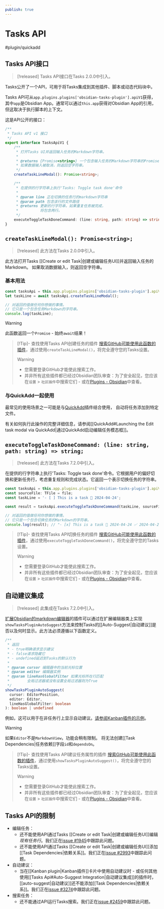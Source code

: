 ```yaml
---
publish: true
---
```


# Tasks API

<span class="related-pages">#plugin/quickadd</span>

## Tasks API接口

> [!released]
Tasks API接口在Tasks 2.0.0中引入。

Tasks公开了一个API，可用于将Tasks集成到其他插件、脚本或动态代码块中。

Tasks API可从`app.plugins.plugins['obsidian-tasks-plugin'].apiV1`获得，
其中`app`是Obsidian App。通常可以通过`this.app`获得对Obsidian App的引用，
但这取决于执行脚本的上下文。

这是API公开的接口：

<!-- snippet: TasksApiV1.ts -->
```ts
/**
 * Tasks API v1 接口
 */
export interface TasksApiV1 {
    /**
     * 打开Tasks UI并返回输入任务的Markdown字符串。
     *
     * @returns {Promise<string>} 一个包含输入任务的Markdown字符串的Promise，
     * 如果数据输入被取消，则返回空字符串。
     */
    createTaskLineModal(): Promise<string>;

    /**
     * 在提供的行字符串上执行'Tasks: Toggle task done'命令
     *
     * @param line 正在切换的任务行的markdown字符串
     * @param path 包含该行的文件路径
     * @returns 更新的行字符串，如果重复任务被完成，
     *          将包含两行。
     */
    executeToggleTaskDoneCommand: (line: string, path: string) => string;
}
```
<!-- endSnippet -->

## `createTaskLineModal(): Promise<string>;`

> [!released]
此方法在Tasks 2.0.0中引入。

此方法打开Tasks [[Create or edit Task|创建或编辑任务UI]]并返回输入任务的Markdown。
如果取消数据输入，则返回空字符串。

### 基本用法

```javascript
const tasksApi = this.app.plugins.plugins['obsidian-tasks-plugin'].apiV1;
let taskLine = await tasksApi.createTaskLineModal();

// 对返回的值做任何你想做的事情。
// 它只是一个包含任务Markdown的字符串。
console.log(taskLine);
```

> [!warning]
> 此函数返回一个`Promise` - 始终`await`结果！

> [!Tip]- 查找使用Tasks API创建任务的插件
> [搜索GitHub可能使用此函数的插件](https://github.com/search?q=createTaskLineModal+NOT+is%3Afork+NOT+repo%3Aobsidian-tasks-group%2Fobsidian-tasks+NOT+path%3A*.md&type=code)，通过使用`createTaskLineModal()`，将完全遵守您的Tasks设置。
> > [!warning]
> >
> > - 您需要登录GitHub才能使此搜索工作。
> > - 并非所有这些插件都已经过Obsidian团队审查：为了安全起见，您应该在`设置` > `社区插件`中搜索它们 - 或在[Plugins - Obsidian](https://obsidian.md/plugins)中查看。

### 与QuickAdd一起使用
最常见的使用场景之一可能是与[QuickAdd](https://github.com/chhoumann/quickadd)插件结合使用，
自动将任务添加到特定文件。

有关如何执行此操作的完整详细信息，请参阅[[QuickAdd#Launching the Edit task modal via QuickAdd|通过QuickAdd启动编辑任务模态框]]。

## `executeToggleTaskDoneCommand: (line: string, path: string) => string;`

> [!released]
> 此方法在Tasks 7.2.0中引入。

在提供的行字符串上执行'Tasks: Toggle task done'命令。它根据用户的偏好切换和更新任务行，考虑重复规则和完成状态。它返回一个表示切换任务的字符串。

```typescript
const tasksApi = this.app.plugins.plugins['obsidian-tasks-plugin'].apiV1;
const sourceFile: TFile = file;
const taskLine = '- [ ] This is a task 📅 2024-04-24';

const result = tasksApi.executeToggleTaskDoneCommand(taskLine, sourceFile.path);

// 对返回的值做任何你想做的事情。
// 它只是一个包含切换任务的Markdown的字符串。
console.log(result); // "- [x] This is a task 📅 2024-04-24 ✅ 2024-04-23"
```

> [!Tip]- 查找使用Tasks API切换任务的插件
> [搜索GitHub可能使用此函数的插件](https://github.com/search?q=executeToggleTaskDoneCommand+NOT+is%3Afork+NOT+repo%3Aobsidian-tasks-group%2Fobsidian-tasks+NOT+path%3A*.md&type=code)，通过使用`executeToggleTaskDoneCommand()`，将完全遵守您的Tasks设置。
> > [!warning]
> >
> > - 您需要登录GitHub才能使此搜索工作。
> > - 并非所有这些插件都已经过Obsidian团队审查：为了安全起见，您应该在`设置` > `社区插件`中搜索它们 - 或在[Plugins - Obsidian](https://obsidian.md/plugins)中查看。

## 自动建议集成

> [!released]
> 此集成在Tasks 7.2.0中引入。

[扩展Obsidian的markdown编辑器](https://gist.github.com/Fevol/caa478ce303e69eabede7b12b2323838)的插件可以通过在扩展编辑器类上实现`showTasksPluginAutoSuggest`方法来控制Tasks的[[Auto-Suggest|自动建议]]是否以及何时显示。此方法必须遵循以下函数定义。

```typescript
/**
 * 返回
 * - true明确请求显示建议
 * - false请求隐藏它
 * - undefined延迟到Tasks的默认行为
 *
 * @param cursor 编辑器中的当前光标位置
 * @param editor 编辑器实例
 * @param lineHasGlobalFilter 如果光标所在行匹配
 *        全局过滤器或没有设置全局过滤器则为True
 */
showTasksPluginAutoSuggest(
  cursor: EditorPosition,
  editor: Editor,
  lineHasGlobalFilter: boolean
): boolean | undefined
```

例如，这可以用于在非任务行上显示自动建议。[请参阅Kanban插件的示例](https://github.com/mgmeyers/obsidian-kanban/blob/5fa792b9c2157390fe493f0feed6f0bc9be72910/src/components/Editor/MarkdownEditor.tsx#L100-L106)。

> [!warning]
> 如果`Editor`不是`MarkdownView`，功能会稍有限制。
> 将无法创建[[Task Dependencies|任务依赖]]字段`id`和`dependsOn`。

> [!Tip]- 查找使用Tasks API建议任务属性的插件
> [搜索GitHub可能使用此函数的插件](https://github.com/search?q=showTasksPluginAutoSuggest+NOT+is%3Afork+NOT+repo%3Aobsidian-tasks-group%2Fobsidian-tasks+NOT+path%3A*.md&type=code)，通过使用`showTasksPluginAutoSuggest()`，将完全遵守您的Tasks设置。
> > [!warning]
> >
> > - 您需要登录GitHub才能使此搜索工作。
> > - 并非所有这些插件都已经过Obsidian团队审查：为了安全起见，您应该在`设置` > `社区插件`中搜索它们 - 或在[Plugins - Obsidian](https://obsidian.md/plugins)中查看。

## Tasks API的限制

- 编辑任务：
  - 还不能使用API通过Tasks [[Create or edit Task|创建或编辑任务UI]]编辑*现有任务行*。我们正在[issue #1945](https://github.com/obsidian-tasks-group/obsidian-tasks/issues/1945)中跟踪此问题。
  - 还不能使用API通过Tasks [[Create or edit Task|创建或编辑任务UI]]添加[[Task Dependencies|依赖关系]]。我们正在[issue #2993](https://github.com/obsidian-tasks-group/obsidian-tasks/issues/2993)中跟踪此问题。
- 自动建议：
  - 当在[[Kanban plugin|Kanban插件]]卡片中使用自动建议时 - 或任何其他使用[[Tasks Api#Auto-Suggest Integration|自动建议集成]]的插件时，[[auto-suggest|自动建议]]还不能添加[[Task Dependencies|依赖关系]]。我们正在[issue #3274](https://github.com/obsidian-tasks-group/obsidian-tasks/issues/3274)中跟踪此问题。
- 搜索任务：
  - 还不能通过API运行Tasks搜索。我们正在[issue #2459](https://github.com/obsidian-tasks-group/obsidian-tasks/issues/2459)中跟踪此问题。
